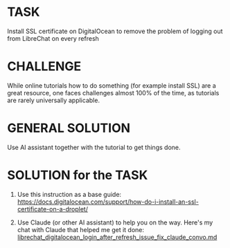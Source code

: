 # TASK
Install SSL certificate on DigitalOcean to remove the problem of logging out from LibreChat on every refresh

# CHALLENGE
While online tutorials how to do something (for example install SSL) are a great resource, one faces challenges almost 100% of the time, as tutorials are rarely universally applicable.

# GENERAL SOLUTION
Use AI assistant together with the tutorial to get things done.

# SOLUTION for the TASK
1. Use this instruction as a base guide: https://docs.digitalocean.com/support/how-do-i-install-an-ssl-certificate-on-a-droplet/

2. Use Claude (or other AI assistant) to help you on the way. Here's my chat with Claude that helped me get it done: [librechat_digitalocean_login_after_refresh_issue_fix_claude_convo.md](https://github.com/TonySimonovsky/aichamp_code_snippets/blob/main/claude_chat_export/librechat_digitalocean_login_after_refresh_issue_fix_claude_convo.md)